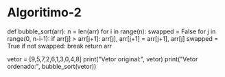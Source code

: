 # Algoritimo-2
def bubble_sort(arr):
    n = len(arr)
    for i in range(n):
        swapped = False
        for j in range(0, n-i-1):
            if arr[j] > arr[j+1]:
                arr[j], arr[j+1] = arr[j+1], arr[j]
                swapped = True
        if not swapped:
            break
    return arr

vetor = [9,5,7,2,6,1,3,0,4,8]
print("Vetor original:", vetor)
print("Vetor ordenado:", bubble_sort(vetor))
